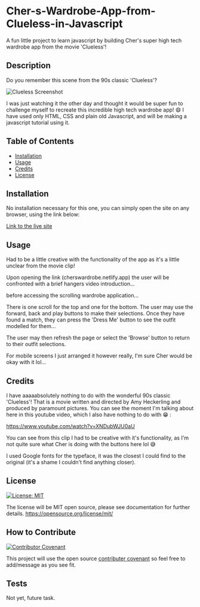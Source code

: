 # Cher-s-Wardrobe-App-from-Clueless-in-Javascript

A fun little project to learn javascript by building Cher's super high tech wardrobe app from the movie 'Clueless'!

## Description

Do you remember this scene from the 90s classic 'Clueless'?

![Clueless Screenshot](https://github.com/angelinatech/Cher-s-Wardrobe-App-from-Clueless-in-Javascript/assets/130837613/e82a8aa1-20e0-4612-b372-03f40496afa4)

I was just watching it the other day and thought it would be super fun to challenge myself to recreate this incredible high tech wardrobe app! 😄 I have used only HTML, CSS and plain old Javascript, and will be making a javascript tutorial using it.

## Table of Contents

- [Installation](#installation)
- [Usage](#usage)
- [Credits](#credits)
- [License](#license)

## Installation

No installation necessary for this one, you can simply open the site on any browser, using the link below:

[Link to the live site](https://cherswardrobe.netlify.app/)

## Usage

Had to be a little creative with the functionality of the app as it's a little unclear from the movie clip!

Upon opening the link (cherswardrobe.netlify.app) the user will be confronted with a brief hangers video introduction...



 before accessing the scrolling wardrobe application...



There is one scroll for the top and one for the bottom. The user may use the forward, back and play buttons to make their selections. Once they have found a match, they can press the 'Dress Me' button to see the outfit modelled for them...



The user may then refresh the page or select the 'Browse' button to return to their outfit selections.

For mobile screens I just arranged it however really, I'm sure Cher would be okay with it lol...


## Credits

I have aaaaabsolutely nothing to do with the wonderful 90s classic 'Clueless'! That is a movie written and directed by Amy Heckerling and produced by paramount pictures. You can see the moment I'm talking about here in this youtube video, which I also have nothing to do with 😁 :

https://www.youtube.com/watch?v=XNDubWJU0aU

You can see from this clip I had to be creative with it's functionality, as I'm not quite sure what Cher is doing with the buttons here lol 😅

I used Google fonts for the typeface, it was the closest I could find to the original (it's a shame I couldn't find anything closer).

## License

[![License: MIT](https://img.shields.io/badge/License-MIT-yellow.svg)](https://opensource.org/licenses/MIT)

The license will be MIT open source, please see documentation for further details.
https://opensource.org/license/mit/

## How to Contribute

[![Contributor Covenant](https://img.shields.io/badge/Contributor%20Covenant-2.1-4baaaa.svg)](code_of_conduct.md)

This project will use the open source [contributer covenant](https://www.contributor-covenant.org/version/2/1/code_of_conduct/code_of_conduct.md) so feel free to add/message as you see fit.

## Tests

Not yet, future task.
